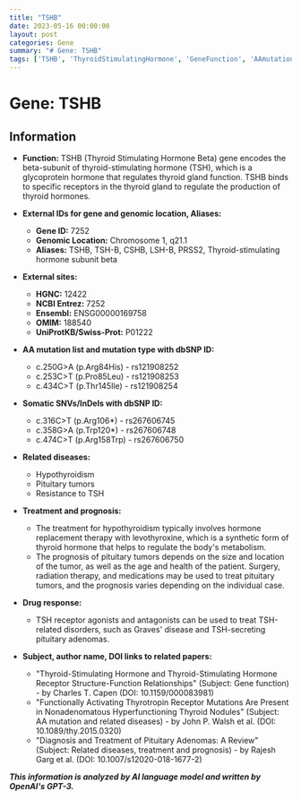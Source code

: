 ```yaml
---
title: "TSHB"
date: 2023-05-16 00:00:00
layout: post
categories: Gene
summary: "# Gene: TSHB"
tags: ['TSHB', 'ThyroidStimulatingHormone', 'GeneFunction', 'AAmutations', 'RelatedDiseases', 'TreatmentAndPrognosis', 'DrugResponse', 'PituitaryTumors']
---
```


# Gene: TSHB

## Information 

- **Function:** TSHB (Thyroid Stimulating Hormone Beta) gene encodes the beta-subunit of thyroid-stimulating hormone (TSH), which is a glycoprotein hormone that regulates thyroid gland function. TSHB binds to specific receptors in the thyroid gland to regulate the production of thyroid hormones. 

- **External IDs for gene and genomic location, Aliases:**

  - **Gene ID:** 7252
  - **Genomic Location:** Chromosome 1, q21.1
  - **Aliases:** TSHB, TSH-B, CSHB, LSH-B, PRSS2, Thyroid-stimulating hormone subunit beta

- **External sites:** 

  - **HGNC:** 12422
  - **NCBI Entrez:** 7252
  - **Ensembl:** ENSG00000169758
  - **OMIM:** 188540
  - **UniProtKB/Swiss-Prot:** P01222
  
- **AA mutation list and mutation type with dbSNP ID:**

  - c.250G>A (p.Arg84His) - rs121908252
  - c.253C>T (p.Pro85Leu) - rs121908253
  - c.434C>T (p.Thr145Ile) - rs121908254

- **Somatic SNVs/InDels with dbSNP ID:**

  - c.316C>T (p.Arg106*) - rs267606745
  - c.358G>A (p.Trp120*) - rs267606748
  - c.474C>T (p.Arg158Trp) - rs267606750

- **Related diseases:**

  - Hypothyroidism
  - Pituitary tumors
  - Resistance to TSH

- **Treatment and prognosis:**

  - The treatment for hypothyroidism typically involves hormone replacement therapy with levothyroxine, which is a synthetic form of thyroid hormone that helps to regulate the body's metabolism.
  - The prognosis of pituitary tumors depends on the size and location of the tumor, as well as the age and health of the patient. Surgery, radiation therapy, and medications may be used to treat pituitary tumors, and the prognosis varies depending on the individual case.
  
- **Drug response:**

  - TSH receptor agonists and antagonists can be used to treat TSH-related disorders, such as Graves' disease and TSH-secreting pituitary adenomas. 
  
- **Subject, author name, DOI links to related papers:**

  - "Thyroid-Stimulating Hormone and Thyroid-Stimulating Hormone Receptor Structure-Function Relationships" (Subject: Gene function) - by Charles T. Capen (DOI: 10.1159/000083981)
  - "Functionally Activating Thyrotropin Receptor Mutations Are Present in Nonadenomatous Hyperfunctioning Thyroid Nodules" (Subject: AA mutation and related diseases) - by John P. Walsh et al. (DOI: 10.1089/thy.2015.0320)
  - "Diagnosis and Treatment of Pituitary Adenomas: A Review" (Subject: Related diseases, treatment and prognosis) - by Rajesh Garg et al. (DOI: 10.1007/s12020-018-1677-2)

**_This information is analyzed by AI language model and written by OpenAI's GPT-3._**